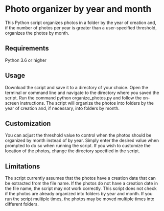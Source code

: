 # Photo organizer by year and month
This Python script organizes photos in a folder by the year of creation and, if the number of photos per year is greater than a user-specified threshold, organizes the photos by month.

## Requirements
Python 3.6 or higher

## Usage
Download the script and save it to a directory of your choice.
Open the terminal or command line and navigate to the directory where you saved the script.
Run the command python organize_photos.py and follow the on-screen instructions.
The script will organize the photos into folders by the year of creation and, if necessary, into folders by month.

## Customization
You can adjust the threshold value to control when the photos should be organized by month instead of by year. Simply enter the desired value when prompted to do so when running the script.
If you wish to customize the location of the photos, change the directory specified in the script.

## Limitations
The script currently assumes that the photos have a creation date that can be extracted from the file name. If the photos do not have a creation date in the file name, the script may not work correctly.
This script does not check if the photos are already organized into folders by year and month. If you run the script multiple times, the photos may be moved multiple times into different folders.
